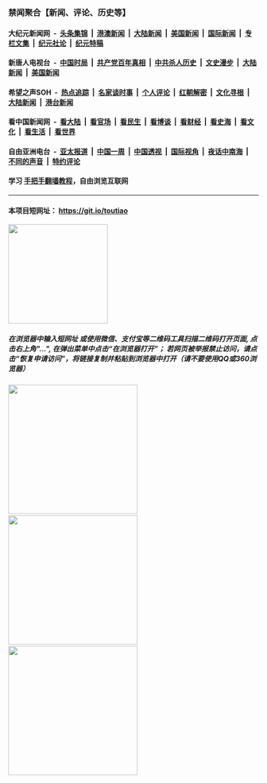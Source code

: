 ### 禁闻聚合【新闻、评论、历史等】

#### 大纪元新闻网 &nbsp;-&nbsp; [头条集锦](indexes/E头条集锦.md?t=02141711) &nbsp;|&nbsp; [港澳新闻](indexes/E港澳新闻.md?t=02141711)  &nbsp;|&nbsp; [大陆新闻](indexes/E大陆新闻.md?t=02141711) &nbsp;|&nbsp; [美国新闻](indexes/E美国新闻.md?t=02141711) &nbsp;|&nbsp; [国际新闻](indexes/E国际新闻.md?t=02141711) &nbsp;|&nbsp; [专栏文集](indexes/E专栏文集.md?t=02141711) &nbsp;|&nbsp; [纪元社论](indexes/E纪元社论.md?t=02141711) &nbsp;|&nbsp; [纪元特稿](indexes/E纪元特稿.md?t=02141711) 

#### 新唐人电视台 &nbsp;-&nbsp; [中国时局](indexes/N中国时局.md?t=02141711) &nbsp;|&nbsp; [共产党百年真相](indexes/N共产党百年真相.md?t=02141711) &nbsp;|&nbsp; [中共杀人历史](indexes/N中共杀人历史.md?t=02141711) &nbsp;|&nbsp; [文史漫步](indexes/N文史漫步.md?t=02141711) &nbsp;|&nbsp; [大陆新闻](indexes/N大陆新闻.md?t=02141711) &nbsp;|&nbsp; [美国新闻](indexes/N美国新闻.md?t=02141711)

#### 希望之声SOH &nbsp;-&nbsp; [热点追踪](indexes/H热点追踪.md?t=02141711) &nbsp;|&nbsp; [名家谈时事](indexes/H名家谈时事.md?t=02141711) &nbsp;|&nbsp; [个人评论](indexes/H个人评论.md?t=02141711)  &nbsp;|&nbsp; [红朝解密](indexes/H红朝解密.md?t=02141711) &nbsp;|&nbsp; [文化寻根](indexes/H文化寻根.md?t=02141711) &nbsp;|&nbsp; [大陆新闻](indexes/H大陆新闻.md?t=02141711) &nbsp;|&nbsp; [港台新闻](indexes/H港台新闻.md?t=02141711)

#### 看中国新闻网 &nbsp;-&nbsp; [看大陆](indexes/S看大陆.md?t=02141711) &nbsp;|&nbsp; [看官场](indexes/S看官场.md?t=02141711) &nbsp;|&nbsp; [看民生](indexes/S看民生.md?t=02141711)  &nbsp;|&nbsp; [看博谈](indexes/S看博谈.md?t=02141711) &nbsp;|&nbsp; [看财经](indexes/S看财经.md?t=02141711) &nbsp;|&nbsp; [看史海](indexes/S看史海.md?t=02141711) &nbsp;|&nbsp; [看文化](indexes/S看文化.md?t=02141711) &nbsp;|&nbsp; [看生活](indexes/S看生活.md?t=02141711) &nbsp;|&nbsp; [看世界](indexes/S看世界.md?t=02141711)

#### 自由亚洲电台 &nbsp;-&nbsp; [亚太报道](indexes/R亚太报道.md?t=02141711) &nbsp;|&nbsp; [中国一周](indexes/R中国一周.md?t=02141711) &nbsp;|&nbsp; [中国透视](indexes/R中国透视.md?t=02141711)  &nbsp;|&nbsp; [国际视角](indexes/R国际视角.md?t=02141711) &nbsp;|&nbsp; [夜话中南海](indexes/R夜话中南海.md?t=02141711) &nbsp;|&nbsp; [不同的声音](indexes/R不同的声音.md?t=02141711) &nbsp;|&nbsp; [特约评论](indexes/R特约评论.md?t=02141711)

#### 学习 [手把手翻墙教程](https://github.com/gfw-breaker/guides/wiki)，自由浏览互联网

----

#### 本项目短网址： https://git.io/toutiao
<img src="https://raw.githubusercontent.com/gfw-breaker/banned-news/master/scripts/img/qr.png" width="200px"/>  

##### 在浏览器中输入短网址 或使用微信、支付宝等二维码工具扫描二维码打开页面, 点击右上角"...", 在弹出菜单中点击“在浏览器打开”； 若网页被举报禁止访问，请点击“恢复申请访问”，将链接复制并粘贴到浏览器中打开（请不要使用QQ或360浏览器）

<img src="https://raw.githubusercontent.com/gfw-breaker/banned-news/master/scripts/img/1.png" width="260px"/> &nbsp; <img src="https://raw.githubusercontent.com/gfw-breaker/banned-news/master/scripts/img/2.png" width="260px"/> &nbsp; <img src="https://raw.githubusercontent.com/gfw-breaker/banned-news/master/scripts/img/3.png" width="260px"/>
